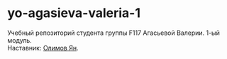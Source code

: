 # yo-agasieva-valeria-1
Учебный репозиторий студента группы F117 Агасьевой Валерии. 1-ый модуль.   
Наставник: [Олимов Ян](https://t.me/OlimvJan).
